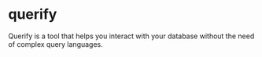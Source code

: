 # querify
Querify is a tool that helps you interact with your database without the need of complex query languages.
